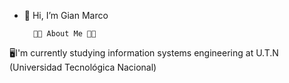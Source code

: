 - 👋 Hi, I’m Gian Marco
 
        🐱‍💻 About Me 🐱‍💻


🖥I'm currently studying information systems engineering at U.T.N (Universidad Tecnológica Nacional)

<!---
GianMarcoMercanzini/GianMarcoMercanzini is a ✨ special ✨ repository because its `README.md` (this file) appears on your GitHub profile.
You can click the Preview link to take a look at your changes.
--->
